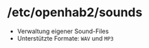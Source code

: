 /etc/openhab2/sounds
====================

* Verwaltung eigener Sound-Files
* Unterstützte Formate: `WAV` und `MP3`
